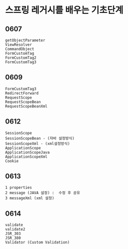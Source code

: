 # 스프링 레거시를 배우는 기초단계

## 0607

    getObjectParameter
    ViewResolver
    CommandObject
    FormCustomTag
    FormCustomTag2
    FormCustomTag3

## 0609

    FormCustomTag3
    RedirectForward
    RequestScope
    RequestScopeBean
    RequestScopeBeanXml

## 0612
    SessionScope
    SessionScopeBean - (자바 설정방식)
    SessionScopeXml - (xml설정방식)
    ApplicationScope
    ApplicationScopeJava
    ApplicationScopeXml
    Cookie

## 0613
    1 properties
    2 message (JAVA 설정) :  수정 후 공유
    3 messageXml (xml 설정)

## 0614
    validate
    validate2
    JSR_303
    JSR_380
    Validator (Custom Validation)
